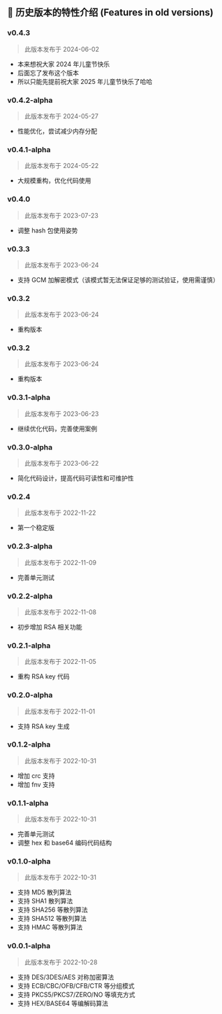 ## 📜 历史版本的特性介绍 (Features in old versions)

### v0.4.3

> 此版本发布于 2024-06-02

* 本来想祝大家 2024 年儿童节快乐
* 后面忘了发布这个版本
* 所以只能先提前祝大家 2025 年儿童节快乐了哈哈

### v0.4.2-alpha

> 此版本发布于 2024-05-27

* 性能优化，尝试减少内存分配

### v0.4.1-alpha

> 此版本发布于 2024-05-22

* 大规模重构，优化代码使用

### v0.4.0

> 此版本发布于 2023-07-23

* 调整 hash 包使用姿势

### v0.3.3

> 此版本发布于 2023-06-24

* 支持 GCM 加解密模式（该模式暂无法保证足够的测试验证，使用需谨慎）

### v0.3.2

> 此版本发布于 2023-06-24

* 重构版本

### v0.3.2

> 此版本发布于 2023-06-24

* 重构版本

### v0.3.1-alpha

> 此版本发布于 2023-06-23

* 继续优化代码，完善使用案例

### v0.3.0-alpha

> 此版本发布于 2023-06-22

* 简化代码设计，提高代码可读性和可维护性

### v0.2.4

> 此版本发布于 2022-11-22

* 第一个稳定版

### v0.2.3-alpha

> 此版本发布于 2022-11-09

* 完善单元测试

### v0.2.2-alpha

> 此版本发布于 2022-11-08

* 初步增加 RSA 相关功能

### v0.2.1-alpha

> 此版本发布于 2022-11-05

* 重构 RSA key 代码

### v0.2.0-alpha

> 此版本发布于 2022-11-01

* 支持 RSA key 生成

### v0.1.2-alpha

> 此版本发布于 2022-10-31

* 增加 crc 支持
* 增加 fnv 支持

### v0.1.1-alpha

> 此版本发布于 2022-10-31

* 完善单元测试
* 调整 hex 和 base64 编码代码结构

### v0.1.0-alpha

> 此版本发布于 2022-10-31

* 支持 MD5 散列算法
* 支持 SHA1 散列算法
* 支持 SHA256 等散列算法
* 支持 SHA512 等散列算法
* 支持 HMAC 等散列算法

### v0.0.1-alpha

> 此版本发布于 2022-10-28

* 支持 DES/3DES/AES 对称加密算法
* 支持 ECB/CBC/OFB/CFB/CTR 等分组模式
* 支持 PKCS5/PKCS7/ZERO/NO 等填充方式
* 支持 HEX/BASE64 等编解码算法